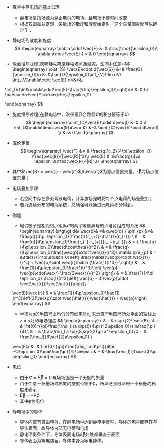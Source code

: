 + 真空中静电场的基本公理
  + 静电场是指场源为静止电荷的电场，且电场不随时间改变
  + 根据亥姆霍兹定理，矢量场的散度和旋度给定时，这个矢量函数就可以确定了；
  
+ 静电场的散度和旋度
$$
\begin{eqnarray}
\nabla \cdot \vec{E} &=& \frac{\rho}{\epsilon_0}\\
\nabla \times \vec{E} & = & 0
\end{eqnarray}
$$



+ 散度推导过程(表明静电荷是静电场的通量源，空间中任意)
$$
\begin{eqnarray}
\oint_{S} \vec{E}\cdot d{\vec{S}} &=& \frac{Q}{\epsilon_0}\\o
&=&\frac{1}{\epsilon_0}\int_{V}\rho dV\\ 
\int_{V}\nabla\cdot \vec{E} dV&=&\\

\int_{V}\left(\nabla\cdot\vec{E}-\frac{\rho}{\epsilon_0}\right)dV &=& 0\\
\nabla\cdot\vec{E}=\frac{\rho}{\epsilon_0}

\end{eqnarray}
$$

+ 旋度推导过程(在静电场中，沿任意闭合路径$C$的积分恒等于0)
$$
\begin{eqnarray}
\oint_{C}\vec{E}\cdot d\vec{l} &=& 0  \\
\int_{S}\nabla\times \vec{E}d\vec{S} &=& \oint_{C}\vec{E}\cdot d\vec{l} \\
&=& 0
\end{eqnarray}
$$



+ 库伦定律
$$
\begin{eqnarray}
\vec{F} & = & \frac{q_1q_2}{4\pi \epsilon _0} \frac{\vec{R}}{|\vec{R}|^3}\\
\vec{E} &=&\frac{q}{4\pi \epsilon_0}\frac{\vec{R}}{|R|^3}
\end{eqnarray}
$$
+ 其中$\vec{R} = \vec{r} - \vec{r'}$,$\vec{r'}$为源点位置矢量，$\vec{r}$为场点位置矢量；

+ 电场叠加原理
  + 若空间中存在多处离散电荷，计算总场强时将每个点电荷的场强叠加；
  + 若为连续分布的电荷系统，总场强可以通过元电荷积分得到。


+ 例题
  + 电偶极子是相距很小距离$d$的两个等值异号的点电荷组成的系统
  $$
  \begin{eqnarray}
  &r\gt\gt d&\\
  \vec{p}& =& q\vec{d} \\
  \phi_{p} &=& \frac{q}{4\pi \epsilon_0}(\frac{1}{r_{+}}-\frac{1}{r_{-}}) \\
  & = & \frac{q}{4\pi\epsilon_0}\frac{r_{-}-r_{+}}{r_{+}r_{-}}\\
  & = & \frac{q}{4\pi\epsilon_0}\frac{d\cos\theta}{r^2}\\
  & = & \frac{q}{4\pi\epsilon_0}\frac{\vec{p}\cdot \vec{r}}{r^3}\\
  \nabla \phi_{p} & = &\frac{1}{4\pi\epsilon_0}\left[  \frac{\nabla(\vec{p}\cdot \vec{r})}{r^3} + \vec{p}\cdot \vec{r}\nabla {\frac{1}{r^3}}  \right]\\
  & = & \frac{1}{4\pi\epsilon_0}\frac{1}{r^3}\left[  \vec{p} - \vec{p}\cdot\vec{r} \frac{3\vec{r}}{r^2} \right]\\
  & = & \frac{1}{4\pi \epsilon_0} \frac{1}{r^3}\left( \vec{p} - 3(\vec{p}\cdot \vec{\hat{r}})\vec{\hat{r}}\right)\\

  \vec{E}(\vec{r}) & = & \frac{1}{4\pi\epsilon_0}\frac{1}{r^3}\left(3(\vec{p}\cdot \vec{\hat{r}})\vec{\hat{r}} - \vec{p}\right) 
  \end{eqnarray}
  $$

  + 半径为$a$的半圆环上均匀分布线电荷$\rho_l$,求垂直于半圆环所处平面的轴线上$z=a$处的电场强度
  $$
  \begin{eqnarray}
  r & = & \sqrt{2}\\
  \vec{E}_z & = & \int_{0}^{\pi}\frac{\rho_{l}a d\psi}{4\pi r^2\epsilon_0}\sin\frac{\pi}{4} \\
  & = & \frac{\rho_l a \pi}{8\sqrt{2}\pi a^2\epsilon_0}\\
  & = & \frac{\rho_l}{8\sqrt{2}a\epsilon_0} \\

  \vec{E}_x &=& \int_{0}^{\pi}\frac{\rho_l a d\psi}{4\pi r^2\epsilon_0}\cos\frac{\pi}{4}\sin\psi  \\
  & = &-\frac{\rho_l}{4\sqrt{2}\pi a\epsilon_0}
  \end{eqnarray}
  $$


+ 电位
  + 由于$\nabla \times \vec{E} = 0$,电场场强是一个无旋的矢量
  + 由于任意一标量场的梯度的旋度恒等于0，所以场强可以用一个标量的梯度来表示
  + $\vec{E} = -\nabla \phi$
  + 其中$\phi$为电位


+ 静电场中的导体
  + 导体内部有自由电荷，在静电场中达到静电平衡时，导体的电荷都存在与导体表面，故导体内部无电荷和电场
  + 静电平衡条件下，导体表面电场$\vec{E}$处处都垂直于表面
  + 导体表面为等电势面，导体本身为等电势体。